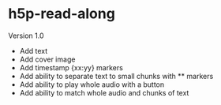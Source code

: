 # h5p-read-along
Version 1.0
- Add text
- Add cover image
- Add timestamp {xx:yy} markers
- Add ability to separate text to small chunks with ** markers
- Add ability to play whole audio with a button
- Add ability to match whole audio and chunks of text
